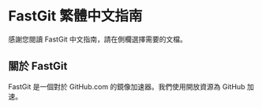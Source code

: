 # FastGit 繁體中文指南

感謝您閱讀 FastGit 中文指南，請在側欄選擇需要的文檔。

## 關於 FastGit

FastGit 是一個對於 GitHub.com 的鏡像加速器。我們使用開放資源為 GitHub 加速。
